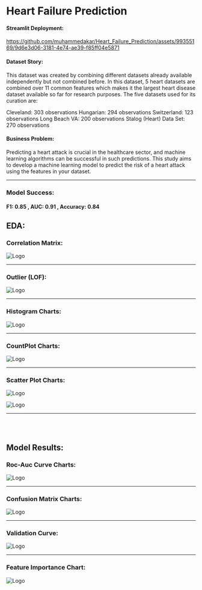 # Heart Failure Prediction

#### Streamlit Deployment:

https://github.com/muhammedakar/Heart_Failure_Prediction/assets/99355169/9d6e3d06-3181-4e74-ae39-f85ff04e5871

#### Dataset Story:
This dataset was created by combining different datasets already available independently but not combined before. In this dataset, 5 heart datasets are combined over 11 common features which makes it the largest heart disease dataset available so far for research purposes. The five datasets used for its curation are:

Cleveland: 303 observations Hungarian: 294 observations Switzerland: 123 observations Long Beach VA: 200 observations Stalog (Heart) Data Set: 270 observations

#### Business Problem:

Predicting a heart attack is crucial in the healthcare sector, and machine learning algorithms can be successful in such predictions. 
This study aims to develop a machine learning model to predict the risk of a heart attack using the features in your dataset.

---
### Model Success:
#### F1: 0.85 , AUC: 0.91 , Accuracy: 0.84

## EDA:

### Correlation Matrix:
![Logo](https://github.com/muhammedakar/Heart_Failure_Prediction/blob/master/charts/cor.png)

---


### Outlier (LOF):
![Logo](https://github.com/muhammedakar/Heart_Failure_Prediction/blob/master/charts/lof.png)

---

### Histogram Charts:
![Logo](https://github.com/muhammedakar/Heart_Failure_Prediction/blob/master/charts/hist.png)

---

### CountPlot Charts:
![Logo](https://github.com/muhammedakar/Heart_Failure_Prediction/blob/master/charts/count.png)

---

### Scatter Plot Charts:
![Logo](https://github.com/muhammedakar/Heart_Failure_Prediction/blob/master/charts/scatter.png)

![Logo](https://github.com/muhammedakar/Heart_Failure_Prediction/blob/master/charts/scatter2.png)

---

<br></br>
## Model Results:

### Roc-Auc Curve Charts:
![Logo](https://github.com/muhammedakar/Heart_Failure_Prediction/blob/master/charts/rocauc.png)

---

### Confusion Matrix Charts:
![Logo](https://github.com/muhammedakar/Heart_Failure_Prediction/blob/master/charts/confusion.png)

---

### Validation Curve:
![Logo](https://github.com/muhammedakar/Heart_Failure_Prediction/blob/master/charts/val.png)

---

### Feature Importance Chart:
![Logo](https://github.com/muhammedakar/Heart_Failure_Prediction/blob/master/charts/importance.png)




